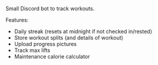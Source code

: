 Small Discord bot to track workouts.

Features:
* Daily streak (resets at midnight if not checked in/rested)
* Store workout splits (and details of workout)
* Upload progress pictures
* Track max lifts
* Maintenance calorie calculator
